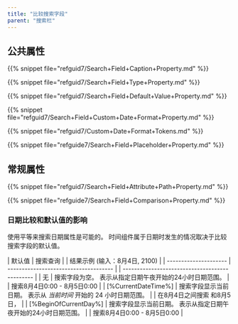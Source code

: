 ```yaml
---
title: "比较搜索字段"
parent: "搜索栏"
---
```



## 公共属性

{{% snippet file="refguid7/Search+Field+Caption+Property.md" %}}

{{% snippet file="refguid7/Search+Field+Type+Property.md" %}}

{{% snippet file="refguid7/Search+Field+Default+Value+Property.md" %}}

{{% snippet file="refguid7/Search+Field+Custom+Date+Format+Property.md" %}}

{{% snippet file="refguid7/Custom+Date+Format+Tokens.md" %}}

{{% snippet file="refguide7/Search+Field+Placeholder+Property.md" %}}

## 常规属性

{{% snippet file="refguid7/Search+Field+Attribute+Path+Property.md" %}}

{{% snippet file="refguide7/Search+Field+Comparison+Property.md" %}}

### 日期比较和默认值的影响

使用平等来搜索日期属性是可能的。 时间组件属于日期时发生的情况取决于比较搜索字段的默认值。

| 默认值                   | 搜索查询                                  |  | 结果示例 (输入：8月4日, 2100)                           |
| --------------------- | ------------------------------------- |  | ---------------------------------------------- |
| 无                     | 搜索字段为空。 表示从指定日期午夜开始的24小时日期范围。         |  | 搜索8月4日0:00 - 8月5日0:00                          |
| [%CurrentDateTime%]   | 搜索字段显示当前日期。 表示从 _当前时间_ 开始的 24 小时日期范围。 |  | 在8月4日之间搜索 <current time> 和8月5日， <current time> |
| [%BeginOfCurrentDay%] | 搜索字段显示当前日期。 表示从指定日期午夜开始的24小时日期范围。     |  | 搜索8月4日0:00 - 8月5日0:00                          |
